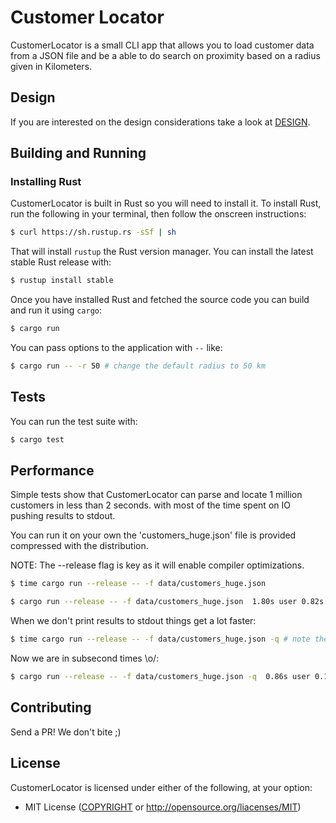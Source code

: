 # Customer Locator

CustomerLocator is a small CLI app that allows you to load customer data from
a JSON file and be a able to do search on proximity based on a radius given
in Kilometers.

## Design

If you are interested on the design considerations take a look at [DESIGN](DESIGN.md).

## Building and Running

### Installing Rust

CustomerLocator is built in Rust so you will need to install it. To install Rust,
run the following in your terminal, then follow the onscreen instructions:

```sh
$ curl https://sh.rustup.rs -sSf | sh
```

That will install `rustup` the Rust version manager. You can install the latest
stable Rust release with:

```sh
$ rustup install stable
````

Once you have installed Rust and fetched the source code you can build and run it
using `cargo`:

```sh
$ cargo run
```

You can pass options to the application with `--` like:

```sh
$ cargo run -- -r 50 # change the default radius to 50 km
```

## Tests

You can run the test suite with:

```sh
$ cargo test
```

## Performance

Simple tests show that CustomerLocator can parse and locate 1 million customers in less than 2 seconds.
with most of the time spent on IO pushing results to stdout.

You can run it on your own the 'customers_huge.json' file is provided compressed with the distribution.

NOTE: The --release flag is key as it will enable compiler optimizations.

```sh
$ time cargo run --release -- -f data/customers_huge.json
```

```sh
$ cargo run --release -- -f data/customers_huge.json  1.80s user 0.82s system 56% cpu 4.610 total
```

When we don't print results to stdout things get a lot faster:


```bash
$ time cargo run --release -- -f data/customers_huge.json -q # note the -q for 'quiet' mode so we don't go to stdout
```

Now we are in subsecond times \o/:

```bash
$ cargo run --release -- -f data/customers_huge.json -q  0.86s user 0.15s system 84% cpu 1.195 total
```

## Contributing

Send a PR! We don't bite ;)

## License

CustomerLocator is licensed under either of the following, at your option:

 * MIT License ([COPYRIGHT](COPYRIGHT) or http://opensource.org/liacenses/MIT)
